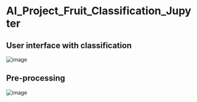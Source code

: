 # AI_Project_Fruit_Classification_Jupyter
## User interface with classification
![image](https://github.com/XoXoTheFrozenFox/AI_Project_Fruit_Classification_Jupyter/assets/104361159/05b7b6a3-d5d1-418a-a1e2-efb4b5f2cb33)
## Pre-processing
![image](https://github.com/XoXoTheFrozenFox/AI_Project_Fruit_Classification_Jupyter/assets/104361159/a02774de-b6ab-4265-b92f-3375dd6270ce)




